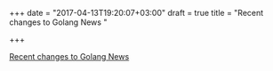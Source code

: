 +++
date = "2017-04-13T19:20:07+03:00"
draft = true
title = "Recent changes to Golang News "

+++

<p><a href="https://golangnews.com/stories/2081-recent-changes-to-golang-news-meta">Recent changes to Golang News </a></p>